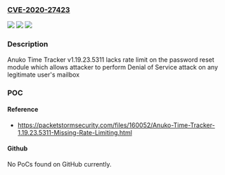 ### [CVE-2020-27423](https://cve.mitre.org/cgi-bin/cvename.cgi?name=CVE-2020-27423)
![](https://img.shields.io/static/v1?label=Product&message=n%2Fa&color=blue)
![](https://img.shields.io/static/v1?label=Version&message=n%2Fa&color=blue)
![](https://img.shields.io/static/v1?label=Vulnerability&message=n%2Fa&color=brighgreen)

### Description

Anuko Time Tracker v1.19.23.5311 lacks rate limit on the password reset module which allows attacker to perform Denial of Service attack on any legitimate user's mailbox

### POC

#### Reference
- https://packetstormsecurity.com/files/160052/Anuko-Time-Tracker-1.19.23.5311-Missing-Rate-Limiting.html

#### Github
No PoCs found on GitHub currently.

